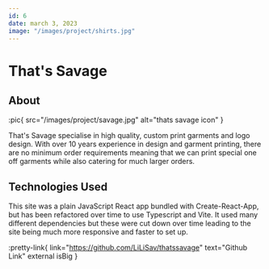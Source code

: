 ```yaml
---
id: 6
date: march 3, 2023
image: "/images/project/shirts.jpg"
---
```


# That's Savage

## About

:pic{ src="/images/project/savage.jpg" alt="thats savage icon" }

That's Savage specialise in high quality, custom print garments and logo design. With over 10 years experience in design and garment printing, there are no minimum order requirements meaning that we can print special one off garments while also catering for much larger orders.

## Technologies Used

This site was a plain JavaScript React app bundled with Create-React-App, but has been refactored over time to use Typescript and Vite. It used many different dependencies but these were cut down over time leading to the site being much more responsive and faster to set up.

:pretty-link{ link="https://github.com/LiLiSav/thatssavage" text="Github Link" external isBig }
